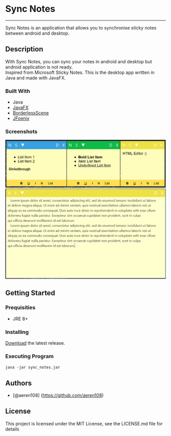 # Sync Notes
***
Sync Notes is an application that allows you to synchronise sticky notes between android and desktop. 

## Description
With Sync Notes, you can sync your notes in android and desktop but android application is not ready. <br> 
Inspired from Microsoft Sticky Notes. This is the desktop app written in Java and made with JavaFX. <br>

### Built With
- Java
- [JavaFX](https://openjfx.io)
- [BorderlessScene](https://github.com/NicolasSenetLarson/BorderlessScene)
- [JFoenix](https://github.com/jfoenixadmin/JFoenix)

### Screenshots
<img src="screenshots/sync-notes-05.png" alt="Three Colored Theme"/>
<img src="screenshots/sync-notes-03.png" alt="Expanded View"/>

## Getting Started

### Prequisities
- JRE 8+
### Installing
[Download](https://github.com/aeren108/sync_notes/releases/download/v1.1/sync_notes.jar) the latest release.

### Executing Program
``` 
java -jar sync_notes.jar
```

## Authors
 - [@aeren108] (https://github.com/aeren108)
 
 ## License
 
 This project is licensed under the MIT License, see the LICENSE.md file for details

